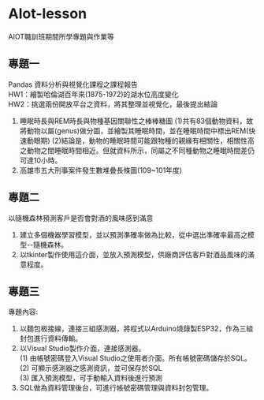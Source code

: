 # AIot-lesson
AIOT職訓班期間所學專題與作業等

## 專題一
Pandas 資料分析與視覺化課程之課程報告  
HW1：繪製哈倫湖百年來(1875-1972)的湖水位高度變化  
HW2：挑選兩份開放平台之資料，將其整理並視覺化，最後提出結論  
1. 睡眠時長與REM時長與物種基因關聯性之棒棒糖圖
   (1)共有83個動物資料，故將動物以屬(genus)做分圖，並繪製其睡眠時間，並在睡眠時間中標出REM(快速動眼期) 
   (2)結論是，動物的睡眠時間可能跟物種的親緣有相關性，相關性高之動物之間睡眠時間相近。但就資料所示，同屬之不同種動物之睡眠時間差仍可達10小時。
2. 高雄市五大刑事案件發生數堆疊長條圖(109~101年度)


## 專題二
以隨機森林預測客戶是否會對酒的風味感到滿意
1. 建立多個機器學習模型，並以預測準確率做為比較，從中選出準確率最高之模型--隨機森林。
2. 以tkinter製作使用這介面，並放入預測模型，供廠商評估客戶對酒品風味的滿意程度。

## 專題三
專題內容:  
1. 以麵包板接線，連接三組感測器，將程式以Arduino燒錄製ESP32，作為三組封包進行資料傳輸。  
2. 以Visual Studio製作介面，連接感測器。  
(1) 由帳號密碼登入Visual Studio之使用者介面。所有帳號密碼儲存於SQL。  
(2) 可顯示感測器之感測資訊，並可保存於SQL  
(3) 匯入預測模型，可手動輸入資料後進行預測  
3. SQL做為資料管理後台，可進行帳號密碼管理與資料封包管理。
